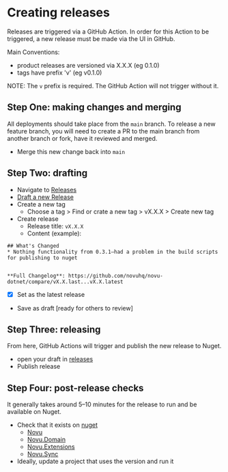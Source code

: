 # Creating releases

Releases are triggered via a GitHub Action. In order for this Action to be triggered, a new release must be made via the UI in GitHub.

Main Conventions:

- product releases are versioned via X.X.X (eg 0.1.0)
- tags have prefix 'v' (eg v0.1.0)

NOTE: The `v` prefix is required. The GitHub Action will not trigger without it.

## Step One: making changes and merging

All deployments should take place from the `main` branch. To release a new feature branch, you will need to create a PR to the main branch from another branch or fork, have it reviewed and merged.

- Merge this new change back into `main`

## Step Two: drafting

- Navigate to [Releases](https://github.com/novuhq/novu-dotnet/releases)
- [Draft a new Release](https://github.com/novuhq/novu-dotnet/releases/new)
- Create a new tag
  - Choose a tag > Find or crate a new tag > vX.X.X > Create new tag
- Create release
  - Release title: `vX.X.X`
  - Content (example):

```
## What's Changed
* Nothing functionality from 0.3.1—had a problem in the build scripts for publishing to nuget


**Full Changelog**: https://github.com/novuhq/novu-dotnet/compare/vX.X.last...vX.X.latest
```

- [x] Set as the latest release
- Save as draft [ready for others to review]

## Step Three: releasing

From here, GitHub Actions will trigger and publish the new release to Nuget. 

- open your draft in [releases](https://github.com/novuhq/novu-dotnet/releases)
- Publish release

## Step Four: post-release checks

It generally takes around 5–10 minutes for the release to run and be available
on Nuget.

- Check that it exists on [nuget](https://www.nuget.org/packages?q=novu)
  - [Novu](https://www.nuget.org/packages?q=novu)
  - [Novu.Domain](https://www.nuget.org/packages?q=novu.domain)
  - [Novu.Extensions](https://www.nuget.org/packages?q=novu.extensions)
  - [Novu.Sync](https://www.nuget.org/packages?q=novu.sync)
- Ideally, update a project that uses the version and run it
